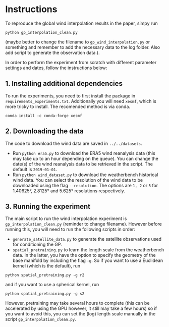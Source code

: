 # Instructions

To reproduce the global wind interpolation results in the paper, simpy run
```
python gp_interpolation_clean.py
```
(maybe better to change the filename to `gp_wind_interpolation.py` or something and remember to add the necessary data to the log folder. Also add script to generate the observation data.).

In order to perform the experiment from scratch with different parameter settings and dates, follow the instructions below:

## 1. Installing additional dependencies
To run the experiments, you need to first install the package in `requirements_experiments.txt`. Additionally you will need `xesmf`, which is more tricky to install. The recomended method is via conda.

```
conda install -c conda-forge xesmf
```

## 2. Downloading the data
The code to download the wind data are saved in `../../datasets`.
- Run `python era5.py` to download the ERA5 wind reanalysis data (this may take up to an hour depending on the queue). You can change the date(s) of the wind reanalysis data to be retrieved in the script. The default is `2019-01-01`.
- Run `python wind_dataset.py` to download the weatherbench historical wind data. You can select the resolution of the wind data to be downloaded using the flag `--resolution`. The options are `1, 2` or `5` for 1.40625°, 2.8125° and 5.625° resolutions respectively.

## 3. Running the experiment
The main script to run the wind interpolation experiment is `gp_interpolation_clean.py` (reminder to change filename). However before running this, you will need to run the following scripts in order:
- `generate_satellite_data.py` to generate the satellite observations used for conditioning the GP.
- `spatial_pretraining.py` to learn the length scale from the weatherbench data.
In the latter, you have the option to specify the geometry of the base manifold by including the flag `-g`. So if you want to use a Euclidean kernel (which is the default), run
```
python spatial_pretraining.py -g r2
```
and if you want to use a spherical kernel, run
```
python spatial_pretraining.py -g s2
```

However, pretraining may take several hours to complete (this can be accelerated by using the GPU however, it still may take a few hours) so if you want to avoid this, you can set the (log) length scale manually in the script `gp_interpolation_clean.py`.
